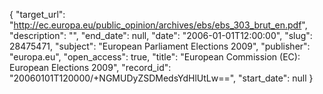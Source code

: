 {
  "target_url": "http://ec.europa.eu/public_opinion/archives/ebs/ebs_303_brut_en.pdf", 
  "description": "", 
  "end_date": null, 
  "date": "2006-01-01T12:00:00", 
  "slug": 28475471, 
  "subject": "European Parliament Elections 2009", 
  "publisher": "europa.eu", 
  "open_access": true, 
  "title": "European Commission (EC): European Elections 2009", 
  "record_id": "20060101T120000/+NGMUDyZSDMedsYdHlUtLw==", 
  "start_date": null
}

